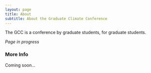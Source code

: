 ```yaml
---
layout: page
title: About
subtitle: About the Graduate Climate Conference
---
```


The GCC is a conference by graduate students, for graduate students.

_Page in progress_ 

### More Info

Coming soon...
